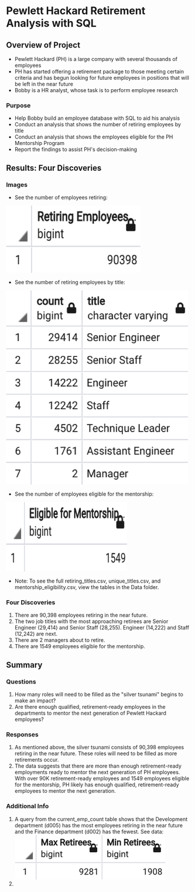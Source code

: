# Pewlett Hackard Retirement Analysis with SQL 

## Overview of Project

* Pewlett Hackard (PH) is a large company with several thousands of employees
* PH has started offering a retirement package to those meeting certain criteria and has begun looking for future employees in positions that will be left in the near future 
* Bobby is a HR analyst, whose task is to perform employee research

### Purpose

* Help Bobby build an employee database with SQL to aid his analysis
* Conduct an analysis that shows the number of retiring employees by title
* Conduct an analysis that shows the employees eligible for the PH Mentorship Program 
* Report the findings to assist PH's decision-making 

## Results: Four Discoveries

### Images

* See the number of employees retiring:

![retiring_emp](Images/retiring_emp.png)
* See the number of retiring employees by title:

![retiring_titles](Images/retiring_titles.png)
* See the number of employees eligible for the mentorship:

![mentorship_elibility](Images/mentorship_eligibility.png)
* Note: To see the full retiring_titles.csv, unique_titles.csv, and mentorship_eligibility.csv, view the tables in the Data folder.

### Four Discoveries

1. There are 90,398 employees retiring in the near future.
2. The two job titles with the most approaching retirees are Senior Engineer (29,414) and Senior Staff (28,255). Engineer (14,222) and Staff (12,242) are next. 
3. There are 2 managers about to retire. 
4. There are 1549 employees eligible for the mentorship. 

## Summary

### Questions

1. How many roles will need to be filled as the "silver tsunami" begins to make an impact?
2. Are there enough qualified, retirement-ready employees in the departments to mentor the next generation of Pewlett Hackard employees?

### Responses

1. As mentioned above, the silver tsunami consists of 90,398 employees retiring in the near future. These roles will need to be filled as more retirements occur.
2. The data suggests that there are more than enough retirement-ready employments ready to mentor the next generation of PH employees. With over 90K retirement-ready employees and 1549 employees eligible for the mentorship, PH likely has enough qualified, retirement-ready employees to mentor the next generation. 

### Additional Info 

1. A query from the current_emp_count table shows that the Development department (d005) has the most employees retiring in the near future and the Finance department (d002) has the fewest. See data:
![emp_count_max_min](Images/emp_count_max_min.png)
2. 